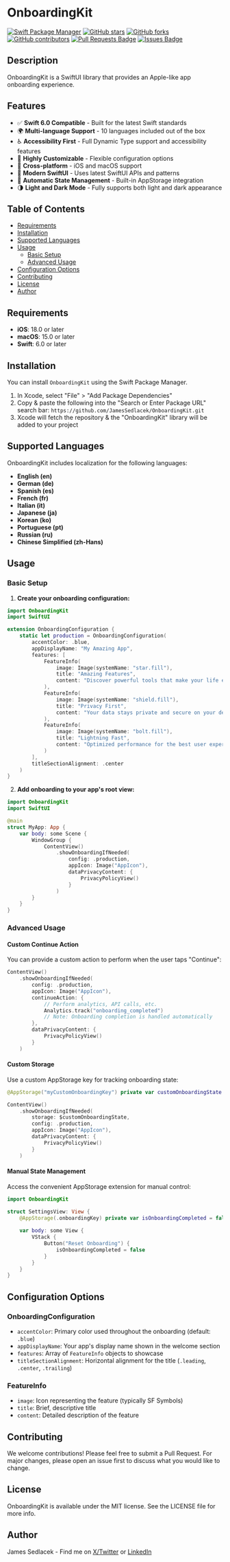 # OnboardingKit

[![Swift Package Manager](https://img.shields.io/badge/Swift%20Package%20Manager-compatible-brightgreen.svg)](https://github.com/apple/swift-package-manager)
[![GitHub stars](https://img.shields.io/github/stars/JamesSedlacek/OnboardingKit.svg)](https://github.com/JamesSedlacek/OnboardingKit/stargazers)
[![GitHub forks](https://img.shields.io/github/forks/JamesSedlacek/OnboardingKit.svg?color=blue)](https://github.com/JamesSedlacek/OnboardingKit/network)
[![GitHub contributors](https://img.shields.io/github/contributors/JamesSedlacek/OnboardingKit.svg?color=blue)](https://github.com/JamesSedlacek/OnboardingKit/network)
<a href="https://github.com/JamesSedlacek/OnboardingKit/pulls"><img src="https://img.shields.io/github/issues-pr/JamesSedlacek/OnboardingKit" alt="Pull Requests Badge"/></a>
<a href="https://github.com/JamesSedlacek/OnboardingKit/issues"><img src="https://img.shields.io/github/issues/JamesSedlacek/OnboardingKit" alt="Issues Badge"/></a>

## Description
OnboardingKit is a SwiftUI library that provides an Apple-like app onboarding experience.

## Features

- ✅ **Swift 6.0 Compatible** - Built for the latest Swift standards
- 🌍 **Multi-language Support** - 10 languages included out of the box
- ♿ **Accessibility First** - Full Dynamic Type support and accessibility features
- 🎨 **Highly Customizable** - Flexible configuration options
- 📱 **Cross-platform** - iOS and macOS support
- 🔄 **Modern SwiftUI** - Uses latest SwiftUI APIs and patterns
- 💾 **Automatic State Management** - Built-in AppStorage integration
- 🌗 **Light and Dark Mode** - Fully supports both light and dark appearance

## Table of Contents

- [Requirements](#requirements)
- [Installation](#installation)
- [Supported Languages](#supported-languages)
- [Usage](#usage)
  - [Basic Setup](#basic-setup)
  - [Advanced Usage](#advanced-usage)
- [Configuration Options](#configuration-options)
- [Contributing](#contributing)
- [License](#license)
- [Author](#author)

## Requirements

- **iOS**: 18.0 or later
- **macOS**: 15.0 or later
- **Swift**: 6.0 or later

## Installation

You can install `OnboardingKit` using the Swift Package Manager.

1. In Xcode, select "File" > "Add Package Dependencies"
2. Copy & paste the following into the "Search or Enter Package URL" search bar:
```https://github.com/JamesSedlacek/OnboardingKit.git```
3. Xcode will fetch the repository & the "OnboardingKit" library will be added to your project

## Supported Languages

OnboardingKit includes localization for the following languages:

- **English (en)**
- **German (de)** 
- **Spanish (es)**
- **French (fr)**
- **Italian (it)**
- **Japanese (ja)**
- **Korean (ko)**
- **Portuguese (pt)**
- **Russian (ru)**
- **Chinese Simplified (zh-Hans)**

## Usage

### Basic Setup

1. **Create your onboarding configuration:**
```swift
import OnboardingKit
import SwiftUI

extension OnboardingConfiguration {
    static let production = OnboardingConfiguration(
        accentColor: .blue,
        appDisplayName: "My Amazing App",
        features: [
            FeatureInfo(
                image: Image(systemName: "star.fill"),
                title: "Amazing Features",
                content: "Discover powerful tools that make your life easier."
            ),
            FeatureInfo(
                image: Image(systemName: "shield.fill"),
                title: "Privacy First",
                content: "Your data stays private and secure on your device."
            ),
            FeatureInfo(
                image: Image(systemName: "bolt.fill"),
                title: "Lightning Fast",
                content: "Optimized performance for the best user experience."
            )
        ],
        titleSectionAlignment: .center
    )
}
```

2. **Add onboarding to your app's root view:**
```swift
import OnboardingKit
import SwiftUI

@main
struct MyApp: App {
    var body: some Scene {
        WindowGroup {
            ContentView()
                .showOnboardingIfNeeded(
                    config: .production,
                    appIcon: Image("AppIcon"),
                    dataPrivacyContent: {
                        PrivacyPolicyView()
                    }
                )
        }
    }
}
```

### Advanced Usage

#### Custom Continue Action

You can provide a custom action to perform when the user taps "Continue":
```swift
ContentView()
    .showOnboardingIfNeeded(
        config: .production,
        appIcon: Image("AppIcon"),
        continueAction: {
            // Perform analytics, API calls, etc.
            Analytics.track("onboarding_completed")
            // Note: Onboarding completion is handled automatically
        },
        dataPrivacyContent: {
            PrivacyPolicyView()
        }
    )
```

#### Custom Storage

Use a custom AppStorage key for tracking onboarding state:
```swift
@AppStorage("myCustomOnboardingKey") private var customOnboardingState = false

ContentView()
    .showOnboardingIfNeeded(
        storage: $customOnboardingState,
        config: .production,
        appIcon: Image("AppIcon"),
        dataPrivacyContent: {
            PrivacyPolicyView()
        }
    )
```

#### Manual State Management

Access the convenient AppStorage extension for manual control:
```swift
import OnboardingKit

struct SettingsView: View {
    @AppStorage(.onboardingKey) private var isOnboardingCompleted = false
    
    var body: some View {
        VStack {
            Button("Reset Onboarding") {
                isOnboardingCompleted = false
            }
        }
    }
}
```

## Configuration Options

### OnboardingConfiguration

- `accentColor`: Primary color used throughout the onboarding (default: `.blue`)
- `appDisplayName`: Your app's display name shown in the welcome section
- `features`: Array of `FeatureInfo` objects to showcase
- `titleSectionAlignment`: Horizontal alignment for the title (`.leading`, `.center`, `.trailing`)

### FeatureInfo

- `image`: Icon representing the feature (typically SF Symbols)
- `title`: Brief, descriptive title
- `content`: Detailed description of the feature

## Contributing

We welcome contributions! 
Please feel free to submit a Pull Request. 
For major changes, please open an issue first to discuss what you would like to change.

## License

OnboardingKit is available under the MIT license. See the LICENSE file for more info.

## Author

James Sedlacek - Find me on [X/Twitter](https://twitter.com/jsedlacekjr) or [LinkedIn](https://www.linkedin.com/in/jamessedlacekjr/)
